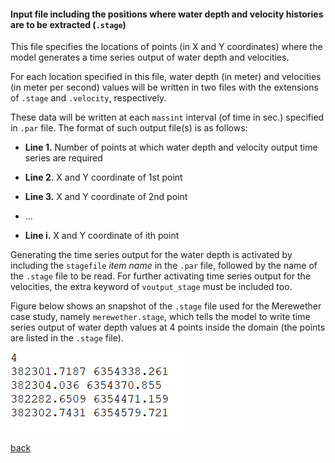 #### Input file including the positions where water depth and velocity histories are to be extracted (`.stage`)

This file specifies the locations of points (in X and Y coordinates) where the model generates a time series output of water depth and velocities. 

For each location specified in this file, water depth (in meter) and velocities (in meter per second) values will be written in two files with the extensions of `.stage` and `.velocity`, respectively. 

These data will be written at each `massint` interval (of time in sec.) specified in `.par` file. The format of such output file(s) is as follows:

- **Line 1.** Number of points at which water depth and velocity output time series are required 

- **Line 2.** X and Y coordinate of 1st point

- **Line 3.** X and Y coordinate of 2nd point

- ...

- **Line i.** X and Y coordinate of ith point


Generating the time series output for the water depth is activated by including the `stagefile` _item name_ in the `.par` file, followed by the name of the `.stage` file to be read. For further activating time series output for the velocities, the extra keyword of `voutput_stage` must be included too. 

Figure below shows an snapshot of the `.stage` file used for the Merewether case study, namely `merewether.stage`, which tells the model to write time series output of water depth values at 4 points inside the domain (the points are listed in the `.stage` file).

![image](/Figures/mer10.png)



[back](/Merewether1.md)
